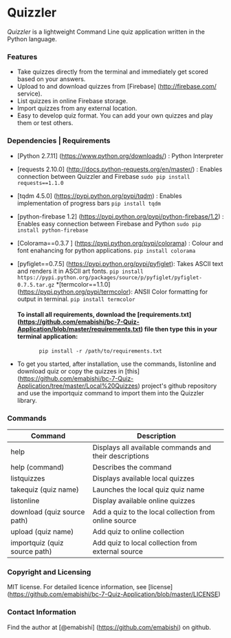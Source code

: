 # Quizzler

*Quizzler* is a lightweight Command Line quiz application written in the Python language.

### Features
* Take quizzes directly from the terminal and immediately get scored based on your answers.
* Upload to and download quizzes from [Firebase] (http://firebase.com/ service).
* List quizzes in online Firebase storage.
* Import quizzes from any external location.
* Easy to develop quiz format. You can add your own quizzes and play them or test others.

### Dependencies | Requirements
* [Python 2.7.11] (https://www.python.org/downloads/) : Python Interpreter
* [requests 2.10.0] (http://docs.python-requests.org/en/master/) : Enables connection between Quizzler and Firebase
           ```sudo pip install requests==1.1.0```
* [tqdm 4.5.0] (https://pypi.python.org/pypi/tqdm) : Enables implementation of progress bars
           ```pip install tqdm```
* [python-firebase 1.2] (https://pypi.python.org/pypi/python-firebase/1.2) : Enables easy connection between Firebase and Python
           ```sudo pip install python-firebase```
* [Colorama==0.3.7 ]  (https://pypi.python.org/pypi/colorama) : Colour and font enahancing for python applications. ```pip install colorama```
* [pyfiglet==0.7.5] (https://pypi.python.org/pypi/pyfiglet): Takes ASCII text and renders it in ASCII art fonts.
```pip install https://pypi.python.org/packages/source/p/pyfiglet/pyfiglet-0.7.5.tar.gz```
*[termcolor==1.1.0] (https://pypi.python.org/pypi/termcolor): ANSII Color formatting for output in terminal. ```pip install termcolor```

       
  #### To install all requirements, download the [requirements.txt] (https://github.com/emabishi/bc-7-Quiz-Application/blob/master/requirements.txt) file then type this in your terminal application:
             pip install -r /path/to/requirements.txt

* To get you started, after installation, use the commands, listonline and download quiz <quiz name> or copy the quizzes in [this] (https://github.com/emabishi/bc-7-Quiz-Application/tree/master/Local%20Quizzes) project's github repository and use the importquiz <quiz source path> command to import them into the Quizzler library. 

### Commands

|Command| Description|
|-----|---------------------------------------------------------|
|help | Displays all available commands and their descriptions |
| help (command) | Describes the command |
| listquizzes | Displays available local quizzes |
| takequiz (quiz name) | Launches the local quiz quiz name |
| listonline | Display available online quizzes |
| download (quiz source path) | Add a quiz to the local collection from online source |
| upload (quiz name) | Add quiz to online collection |
| importquiz (quiz source path) | Add quiz to local collection from external source |

### Copyright and Licensing
MIT license. For detailed licence information, see [license] (https://github.com/emabishi/bc-7-Quiz-Application/blob/master/LICENSE)

### Contact Information
Find the author at [@emabishi] (https://github.com/emabishi) on github.



